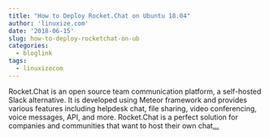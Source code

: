 ```yaml
---
title: "How to Deploy Rocket.Chat on Ubuntu 18.04"
author: 'linuxize.com'
date: '2018-06-15'
slug: how-to-deploy-rocketchat-on-ub
categories:
  - bloglink
tags:
  - linuxizecom
---
```


Rocket.Chat is an open source team communication platform, a self-hosted Slack alternative. It is developed using Meteor framework and provides various features including helpdesk chat, file sharing, video conferencing, voice messages, API, and more. Rocket.Chat is a perfect solution for companies and communities that want to host their own chat[... <i class="fas fa-external-link-alt"></i>](https://linuxize.com/post/how-to-deploy-rocket-chat-on-ubuntu-18-04/)

